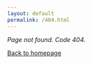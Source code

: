 ```yaml
---
layout: default
permalink: /404.html
---
```

*Page not found. Code 404.*

[Back to homepage](/)
